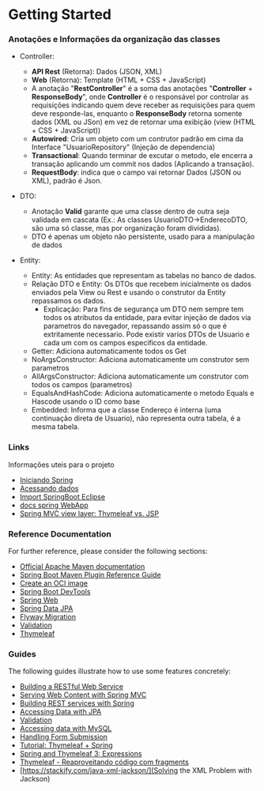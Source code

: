 # Getting Started

### Anotações e Informações da organização das classes 

* Controller:
  - **API Rest** (Retorna): Dados (JSON, XML)
  - **Web** (Retorna): Template (HTML + CSS + JavaScript)
  - A anotação "**RestController**" é a soma das anotações "**Controller** + **ResponseBody**", 
  onde **Controller** é o responsável por controlar as requisições indicando quem deve
 receber as requisições para quem deve responde-las, enquanto o **ResponseBody**
 retorna somente dados (XML ou JSon) em vez de retornar uma exibição (view (HTML + CSS + JavaScript))
  - **Autowired**: Cria um objeto com um contrutor padrão em cima
 da Interface "UsuarioRepository" (Injeção de dependencia)
  - **Transactional**: Quando terminar de excutar o metodo,
 ele encerra a transação aplicando um commit nos dados (Aplicando a transação).
  - **RequestBody**: indica que o campo vai retornar Dados (JSON ou XML), padrão é Json.

* DTO:
  - Anotação **Valid** garante que uma classe dentro de outra seja validada em cascata
    (Ex.: As classes UsuarioDTO->EnderecoDTO, são uma só classe, mas por organização foram divididas).
  - DTO é apenas um objeto não persistente, usado para a manipulação de dados

* Entity:
  - Entity: As entidades que representam as tabelas no banco de dados.
  - Relação DTO e Entity: Os DTOs que recebem inicialmente os dados 
enviados pela View ou Rest e usando o construtor da Entity repassamos os dados.
    - Explicação: Para fins de segurança um DTO nem sempre tem todos os atributos da entidade,
 para evitar injeção de dados via parametros do navegador, repassando assim só o que é
 extritamente necessario. Pode existir varios DTOs de Usuario e cada um com os campos especificos da entidade.
  - Getter: Adiciona automaticamente todos os Get
  - NoArgsConstructor: Adiciona automaticamente um construtor sem parametros
  - AllArgsConstructor: Adiciona automaticamente um construtor com todos os campos (parametros)
  - EqualsAndHashCode: Adiciona automaticamente o metodo Equals e Hascode usando o ID como base
  - Embedded: Informa que a classe Endereço é interna (uma continuação direta de Usuario),
 não representa outra tabela, é a mesma tabela.


### Links
Informações uteis para o projeto

* [Iniciando Spring](https://start.spring.io)
* [Acessando dados](https://spring.io/guides/gs/accessing-data-mysql/)
* [Import SpringBoot Eclipse](https://wwu-pi.github.io/tutorials/lectures/acse/030_importing_sample_projects.html)
* [docs spring WebApp](https://docs.spring.io/spring-boot/docs/2.1.7.RELEASE/reference/html/boot-features-developing-web-applications.html)
* [Spring MVC view layer: Thymeleaf vs. JSP](https://www.thymeleaf.org/doc/articles/thvsjsp.html)

### Reference Documentation
For further reference, please consider the following sections:

* [Official Apache Maven documentation](https://maven.apache.org/guides/index.html)
* [Spring Boot Maven Plugin Reference Guide](https://docs.spring.io/spring-boot/docs/3.1.0-M2/maven-plugin/reference/html/)
* [Create an OCI image](https://docs.spring.io/spring-boot/docs/3.1.0-M2/maven-plugin/reference/html/#build-image)
* [Spring Boot DevTools](https://docs.spring.io/spring-boot/docs/3.1.0-M2/reference/htmlsingle/#using.devtools)
* [Spring Web](https://docs.spring.io/spring-boot/docs/3.1.0-M2/reference/htmlsingle/#web)
* [Spring Data JPA](https://docs.spring.io/spring-boot/docs/3.1.0-M2/reference/htmlsingle/#data.sql.jpa-and-spring-data)
* [Flyway Migration](https://docs.spring.io/spring-boot/docs/3.1.0-M2/reference/htmlsingle/#howto.data-initialization.migration-tool.flyway)
* [Validation](https://docs.spring.io/spring-boot/docs/3.1.0-M2/reference/htmlsingle/#io.validation)
* [Thymeleaf](https://docs.spring.io/spring-boot/docs/3.1.0-M2/reference/htmlsingle/#web.servlet.spring-mvc.template-engines)

### Guides
The following guides illustrate how to use some features concretely:

* [Building a RESTful Web Service](https://spring.io/guides/gs/rest-service/)
* [Serving Web Content with Spring MVC](https://spring.io/guides/gs/serving-web-content/)
* [Building REST services with Spring](https://spring.io/guides/tutorials/rest/)
* [Accessing Data with JPA](https://spring.io/guides/gs/accessing-data-jpa/)
* [Validation](https://spring.io/guides/gs/validating-form-input/)
* [Accessing data with MySQL](https://spring.io/guides/gs/accessing-data-mysql/)
* [Handling Form Submission](https://spring.io/guides/gs/handling-form-submission/)
* [Tutorial: Thymeleaf + Spring](https://www.thymeleaf.org/doc/tutorials/2.1/thymeleafspring.html)
* [Spring and Thymeleaf 3: Expressions](https://www.baeldung.com/spring-thymeleaf-3-expressions)
* [Thymeleaf - Reaproveitando código com fragments](https://www.treinaweb.com.br/blog/thymeleaf-reaproveitando-codigo-com-fragments)
* [https://stackify.com/java-xml-jackson/](Solving the XML Problem with Jackson)